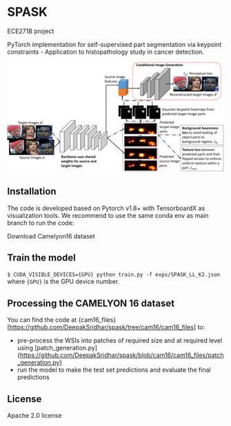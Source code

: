 # SPASK
ECE271B project

PyTorch implementation for self-supervised part segmentation via keypoint constraints - Application to histopathology study in cancer detection.

![Alt text](misc/spask.jpg "SPASK")

## Installation

The code is developed based on Pytorch v1.8+ with TensorboardX as visualization tools. We recommend to use the same conda env as main branch to run the code:

Download Camelyon16 dataset

## Train the model

```$ CUDA_VISIBLE_DEVICES={GPU} python train.py -f exps/SPASK_LL_K2.json``` where `{GPU}` is the GPU device number.

## Processing the CAMELYON 16 dataset

You can find the code at {cam16_files}[https://github.com/DeepakSridhar/spask/tree/cam16/cam16_files] to:
* pre-process the WSIs into patches of required size and at required level using [patch_generation.py]{https://github.com/DeepakSridhar/spask/blob/cam16/cam16_files/patch_generation.py}
* run the model to make the test set predictions and evaluate the final predictions

## License

Apache 2.0 license
